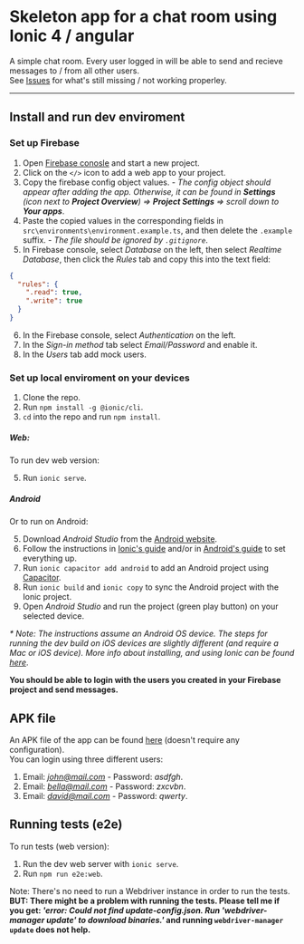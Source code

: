 # Skeleton app for a chat room using Ionic 4 / angular

A simple chat room. Every user logged in will be able to send and recieve messages to / from all other users.  
See [Issues](https://github.com/wonderfloyd/Skeleton_Chatroom_Ionic_Angular/issues) for what's still missing / not working properley.

----
## Install and run dev enviroment
### Set up Firebase
1. Open [Firebase conosle](https://console.firebase.google.com/) and start a new project.
1. Click on the `</>` icon to add a web app to your project.
1. Copy the firebase config object values. *- The config object should appear after adding the app. Otherwise, it can be found in __Settings__ (icon next to __Project Overview__) => __Project Settings__ => scroll down to __Your apps__*.
1. Paste the copied values in the corresponding fields in `src\environments\environment.example.ts`, and then delete the `.example` suffix. *- The file should be ignored by `.gitignore`*.
1. In Firebase console, select *Database* on the left, then select *Realtime Database*, then click the *Rules* tab and copy this into the text field: 
```json
{
  "rules": {
    ".read": true,
    ".write": true
  }
}
```

6. In the Firebase console, select *Authentication* on the left.
7. In the *Sign-in method* tab select *Email/Password* and enable it.
8. In the *Users* tab add mock users.

### Set up local enviroment on your devices
1. Clone the repo.
2. Run `npm install -g @ionic/cli`.  
3. `cd` into the repo and run `npm install`.

##### Web:
To run dev web version:  

5. Run `ionic serve`. 

##### Android
Or to run on Android:  

5. Download *Android Studio* from the [Android website](https://developer.android.com/studio/).
6. Follow the instructions in [Ionic's guide](https://ionicframework.com/docs/installation/android) and/or in [Android's guide](https://developer.android.com/studio/install) to set everything up.
7. Run `ionic capacitor add android` to add an Android project using [Capacitor](https://capacitor.ionicframework.com/).
8. Run `ionic build` and `ionic copy` to sync the Android project with the Ionic project.
9. Open *Android Studio* and run the project (green play button) on your selected device.

_* Note: The instructions assume an Android OS device. The steps for running the dev build on iOS devices are slightly different (and require a Mac or iOS device). More info about installing, and using Ionic can be found [here](https://ionicframework.com/docs)_.

**You should be able to login with the users you created in your Firebase project and send messages.**

## APK file
An APK file of the app can be found [here](https://github.com/OPerel/feelings_skeleton/tree/master/android/app/build/outputs/apk/debug) (doesn't require any configuration).  
You can login using three different users:  
1. Email: *john@mail.com* - Password: *asdfgh*.
2. Email: *bella@mail.com* - Password: *zxcvbn*.
3. Email: *david@mail.com* - Password: *qwerty*.

## Running tests (e2e)
To run tests (web version):
1. Run the dev web server with `ionic serve`.
2. Run `npm run e2e:web`.

Note: There's no need to run a Webdriver instance in order to run the tests. __BUT: There might be a problem with running the tests. Please tell me if you get: *'error: Could not find update-config.json. Run 'webdriver-manager update' to download binaries.'* and running `webdriver-manager update` does not help.__

